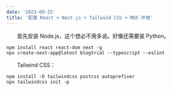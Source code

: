 ```yaml
---
date: '2023-09-25'
title: '配置 React + Next.js + Tailwind CSS + MDX 环境'
---
```


&emsp;&emsp;首先安装 Node.js，这个想必不用多说。好像还需要装 Python。

```
npm install react react-dom next -g
npx create-next-app@latest blogtrial --typescript --eslint
```

&emsp;&emsp;Tailwind CSS：

```
npm install -D tailwindcss postcss autoprefixer
npx tailwindcss init -p
```
